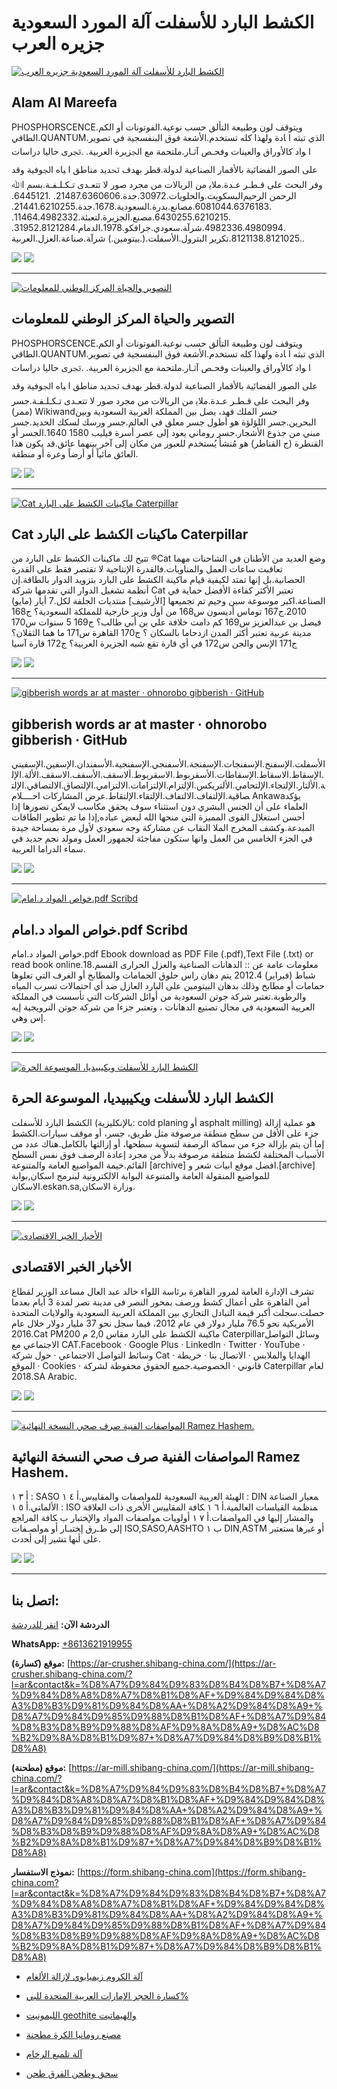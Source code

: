# الكشط البارد للأسفلت آلة المورد السعودية جزيره العرب

<a href="https://swt.shibang-china.com/?l=ar&img&k=%D8%A7%D9%84%D9%83%D8%B4%D8%B7+%D8%A7%D9%84%D8%A8%D8%A7%D8%B1%D8%AF+%D9%84%D9%84%D8%A3%D8%B3%D9%81%D9%84%D8%AA+%D8%A2%D9%84%D8%A9+%D8%A7%D9%84%D9%85%D9%88%D8%B1%D8%AF+%D8%A7%D9%84%D8%B3%D8%B9%D9%88%D8%AF%D9%8A%D8%A9+%D8%AC%D8%B2%D9%8A%D8%B1%D9%87+%D8%A7%D9%84%D8%B9%D8%B1%D8%A8" target="_blank">![الكشط البارد للأسفلت آلة المورد السعودية جزيره العرب](http://static.shibang-china.com/all-800x300/554.jpg)</a>

## Alam Al Mareefa
PHOSPHORSCENCE.وﻳﺘﻮﻗﻒ ﻟﻮن وﻃﺒﻴﻌﺔ اﻟﺘﺄﻟﻖ ﺣﺴﺐ ﻧﻮﻋﻴﺔ.اﻟﻔﻮﺗﻮﻧﺎت أو اﻟﻜﻢ اﻟﻄﺎﻗﻲ.QUANTUM.اﻟﺬي ﺗﺒﺜﻪ ا ﺎدة وﻟﻬﺬا ﻛﻠﻪ ﺗﺴﺘﺨﺪم.اﻷﺷﻌﺔ ﻓﻮق اﻟﺒﻨﻔﺴﺠﻴﺔ ﻓﻲ ﺗﺼﻮﻳﺮ ا ﻮاد ﻛﺎﻷوراق واﻟﻌﻴﻨﺎت وﻓﺤـﺺ آﺛـﺎر.ﻣﻠﺘﺤﻤﺔ ﻣﻊ اﳉﺰﻳﺮة اﻟﻌﺮﺑﻴﺔ. .ﲡﺮى ﺣﺎﻟﻴﺎ دراﺳﺎت ﻋﻠﻰ اﻟﺼﻮر اﻟﻔﻀﺎﺋﻴﺔ ﺑﺎﻷﻗﻤﺎر اﻟﺼﻨﺎﻋﻴﺔ ﻟﺪوﻟﺔ.ﻗﻄﺮ ﺑﻬﺪف ﲢﺪﻳﺪ ﻣﻨﺎﻃﻖ ا ﻴﺎه اﳉﻮﻓﻴﺔ وﻗﺪ وﻓﺮ اﻟﺒﺤﺚ ﻋﻠﻰ ﻗـﻄـﺮ ﻋـﺪة.ﻣﻼﻳ ﻣﻦ اﻟﺮﻳﺎﻻت ﻣﻦ ﻣﺠﺮد ﺻﻮر ﻻ ﺗﺘﻌـﺪى ﺗـﻜـﻠـﻔـﺔ.ﺑﺴﻢ اﷲ اﻟﺮﺣﻤﻦ اﻟﺮﺣﻴﻢاﻟﺒﺴﻜﻮﻳﺖ.واﻟﺤﻠﻮﻳﺎت.30972.ﺟﺪة.21487.6360606. .6445121. .6081044.6376183.ﻣﺼﺎﻧﻊ.ﺑﺪرة.اﻟﺴﻌﻮدﻳﺔ.1678.ﺟﺪة.21441.6210255. .6430255.6210215.ﻣﺼﻨﻊ.اﻟﺠﺰﻳﺮة.ﻟﺘﻌﺒﺌﺔ.11464.4982332. .4982336.4980994.ﺷﺮآﺔ.ﺳﻌﻮدي.ﺟﺮاﻓﻜﻮ.1978.اﻟﺪﻣﺎم.31952.8121284. .8121138.8121025.ﺗﻜﺮﻳﺮ اﻟﺒﺘﺮول.اﻷﺳﻔﻠﺖ.(.ﺑﻴﺘﻮﻣﻴﻦ.) ﺷﺮآﺔ.ﺻﻨﺎﻋﺔ.اﻟﻌﺰل.اﻟﻌﺮﺑﻴﺔ.


<a href="https://whatsapp.shibangsoft.com/WhatsApp.php" target="_blank" title="WhatsApp">![](http://static.shibang-china.com/icon/whatsapp.png)</a> <a href="https://swt.shibang-china.com/?l=ar&icon&k=%D8%A7%D9%84%D9%83%D8%B4%D8%B7+%D8%A7%D9%84%D8%A8%D8%A7%D8%B1%D8%AF+%D9%84%D9%84%D8%A3%D8%B3%D9%81%D9%84%D8%AA+%D8%A2%D9%84%D8%A9+%D8%A7%D9%84%D9%85%D9%88%D8%B1%D8%AF+%D8%A7%D9%84%D8%B3%D8%B9%D9%88%D8%AF%D9%8A%D8%A9+%D8%AC%D8%B2%D9%8A%D8%B1%D9%87+%D8%A7%D9%84%D8%B9%D8%B1%D8%A8" target="_blank">![](http://static.shibang-china.com/icon/chat-ar.png)</a>

---

<a href="https://swt.shibang-china.com/?l=ar&img&k=%D8%A7%D9%84%D9%83%D8%B4%D8%B7+%D8%A7%D9%84%D8%A8%D8%A7%D8%B1%D8%AF+%D9%84%D9%84%D8%A3%D8%B3%D9%81%D9%84%D8%AA+%D8%A2%D9%84%D8%A9+%D8%A7%D9%84%D9%85%D9%88%D8%B1%D8%AF+%D8%A7%D9%84%D8%B3%D8%B9%D9%88%D8%AF%D9%8A%D8%A9+%D8%AC%D8%B2%D9%8A%D8%B1%D9%87+%D8%A7%D9%84%D8%B9%D8%B1%D8%A8" target="_blank">![التصوير والحياة المركز الوطني للمعلومات](http://static.shibang-china.com/all-800x300/1207.jpg)</a>

## التصوير والحياة المركز الوطني للمعلومات
PHOSPHORSCENCE.وﻳﺘﻮﻗﻒ ﻟﻮن وﻃﺒﻴﻌﺔ اﻟﺘﺄﻟﻖ ﺣﺴﺐ ﻧﻮﻋﻴﺔ.اﻟﻔﻮﺗﻮﻧﺎت أو اﻟﻜﻢ اﻟﻄﺎﻗﻲ.QUANTUM.اﻟﺬي ﺗﺒﺜﻪ ا ﺎدة وﻟﻬﺬا ﻛﻠﻪ ﺗﺴﺘﺨﺪم.اﻷﺷﻌﺔ ﻓﻮق اﻟﺒﻨﻔﺴﺠﻴﺔ ﻓﻲ ﺗﺼﻮﻳﺮ ا ﻮاد ﻛﺎﻷوراق واﻟﻌﻴﻨﺎت وﻓﺤـﺺ آﺛـﺎر.ﻣﻠﺘﺤﻤﺔ ﻣﻊ اﳉﺰﻳﺮة اﻟﻌﺮﺑﻴﺔ. .ﲡﺮى ﺣﺎﻟﻴﺎ دراﺳﺎت ﻋﻠﻰ اﻟﺼﻮر اﻟﻔﻀﺎﺋﻴﺔ ﺑﺎﻷﻗﻤﺎر اﻟﺼﻨﺎﻋﻴﺔ ﻟﺪوﻟﺔ.ﻗﻄﺮ ﺑﻬﺪف ﲢﺪﻳﺪ ﻣﻨﺎﻃﻖ ا ﻴﺎه اﳉﻮﻓﻴﺔ وﻗﺪ وﻓﺮ اﻟﺒﺤﺚ ﻋﻠﻰ ﻗـﻄـﺮ ﻋـﺪة.ﻣﻼﻳ ﻣﻦ اﻟﺮﻳﺎﻻت ﻣﻦ ﻣﺠﺮد ﺻﻮر ﻻ ﺗﺘﻌـﺪى ﺗـﻜـﻠـﻔـﺔ.جسر (ممر) Wikiwandجسر الملك فهد، يصل بين المملكة العربية السعودية وبين البحرين.جسر اللؤلؤة هو أطول جسر معلق في العالم.جسر ورسك لسكك الحديد.جسر مبني من جذوع الأشجار.جسر روماني يعود إلى عصر أسرة فيليب 1580 1640.الجسر أو القنطرة (ج القناطر) هو مُنشأ يُستخدم للعبور من مكان إلى آخر بينهما عائق.قد يكون هذا العائق مائياً أو أرضاً وعرة أو منطقة.


<a href="https://whatsapp.shibangsoft.com/WhatsApp.php" target="_blank" title="WhatsApp">![](http://static.shibang-china.com/icon/whatsapp.png)</a> <a href="https://swt.shibang-china.com/?l=ar&icon&k=%D8%A7%D9%84%D9%83%D8%B4%D8%B7+%D8%A7%D9%84%D8%A8%D8%A7%D8%B1%D8%AF+%D9%84%D9%84%D8%A3%D8%B3%D9%81%D9%84%D8%AA+%D8%A2%D9%84%D8%A9+%D8%A7%D9%84%D9%85%D9%88%D8%B1%D8%AF+%D8%A7%D9%84%D8%B3%D8%B9%D9%88%D8%AF%D9%8A%D8%A9+%D8%AC%D8%B2%D9%8A%D8%B1%D9%87+%D8%A7%D9%84%D8%B9%D8%B1%D8%A8" target="_blank">![](http://static.shibang-china.com/icon/chat-ar.png)</a>

---

<a href="https://swt.shibang-china.com/?l=ar&img&k=%D8%A7%D9%84%D9%83%D8%B4%D8%B7+%D8%A7%D9%84%D8%A8%D8%A7%D8%B1%D8%AF+%D9%84%D9%84%D8%A3%D8%B3%D9%81%D9%84%D8%AA+%D8%A2%D9%84%D8%A9+%D8%A7%D9%84%D9%85%D9%88%D8%B1%D8%AF+%D8%A7%D9%84%D8%B3%D8%B9%D9%88%D8%AF%D9%8A%D8%A9+%D8%AC%D8%B2%D9%8A%D8%B1%D9%87+%D8%A7%D9%84%D8%B9%D8%B1%D8%A8" target="_blank">![Cat ماكينات الكشط على البارد Caterpillar](http://static.shibang-china.com/all-800x300/1493.jpg)</a>

## Cat ماكينات الكشط على البارد Caterpillar
تتيح لك ماكينات الكشط على البارد من ®Cat وضع العديد من الأطنان في الشاحنات مهما تعاقبت ساعات العمل والمناوبات.فالقدرة الإنتاجية لا تقتصر فقط على القدرة الحصانية.بل إنها تمتد لكيفية قيام ماكينة الكشط على البارد بتزويد الدوار بالطاقة.إن أنظمة تشغيل الدوار التي تقدمها شركة Cat تعتبر الأكثر كفاءة الأفضل حماية في الصناعة.اكبر موسوعة سين وجيم تم تجميعها [الأرشيف] منتديات الجلفة لكل.7 أيار (مايو) 2010.ج167 توماس أديسون س168 من أول وزير خارجية للمملكة السعودية؟ ج168 فيصل بن عبدالعزيز س169 كم دامت خلافة علي بن أبي طالب؟ ج169 5 سنوات س170 مدينة عربية تعتبر أكثر المدن ازدحاما بالسكان ؟ ج170 القاهرة س171 ما هما الثقلان؟ ج171 الإنس والجن س172 في أي قارة تقع شبه الجزيرة العربية؟ ج172 قارة آسيا


<a href="https://whatsapp.shibangsoft.com/WhatsApp.php" target="_blank" title="WhatsApp">![](http://static.shibang-china.com/icon/whatsapp.png)</a> <a href="https://swt.shibang-china.com/?l=ar&icon&k=%D8%A7%D9%84%D9%83%D8%B4%D8%B7+%D8%A7%D9%84%D8%A8%D8%A7%D8%B1%D8%AF+%D9%84%D9%84%D8%A3%D8%B3%D9%81%D9%84%D8%AA+%D8%A2%D9%84%D8%A9+%D8%A7%D9%84%D9%85%D9%88%D8%B1%D8%AF+%D8%A7%D9%84%D8%B3%D8%B9%D9%88%D8%AF%D9%8A%D8%A9+%D8%AC%D8%B2%D9%8A%D8%B1%D9%87+%D8%A7%D9%84%D8%B9%D8%B1%D8%A8" target="_blank">![](http://static.shibang-china.com/icon/chat-ar.png)</a>

---

<a href="https://swt.shibang-china.com/?l=ar&img&k=%D8%A7%D9%84%D9%83%D8%B4%D8%B7+%D8%A7%D9%84%D8%A8%D8%A7%D8%B1%D8%AF+%D9%84%D9%84%D8%A3%D8%B3%D9%81%D9%84%D8%AA+%D8%A2%D9%84%D8%A9+%D8%A7%D9%84%D9%85%D9%88%D8%B1%D8%AF+%D8%A7%D9%84%D8%B3%D8%B9%D9%88%D8%AF%D9%8A%D8%A9+%D8%AC%D8%B2%D9%8A%D8%B1%D9%87+%D8%A7%D9%84%D8%B9%D8%B1%D8%A8" target="_blank">![gibberish words ar at master · ohnorobo gibberish · GitHub](http://static.shibang-china.com/all-800x300/65.jpg)</a>

## gibberish words ar at master · ohnorobo gibberish · GitHub
الأسفلت.الإسفنج.الإسفنجات.الإسفنجة.الأسفنجي.الإسفنجية.الأسفندان.الإسفين.الإسفيني.الإسقاط.الاسقاط.الإسقاطات.الأسقربوط.الاسقريوط.ألاسقف.الأسقف.الاسقف.الألة.الإلة.الألتار.الإلتجاء.الإلتحامي.الألتريكس.الإلتزام.الإلتزامات.الالتزامي.الإلتصاق.الالتصاقي.الإلتصاقية.الإلتفاف.الالتفاف.الإلتقاء.الإلتقاط.عرض المشاركات احــــلام Ankawaيؤكد العلماء على أن الجنس البشري دون استثناء سوف يحقق مكاسب لايمكن تصورها إذا أحسن استغلال القوى المميزة التي منحها الله لبعض عباده,إذا ما تم تطوير الطاقات المبدعة.وكشف المخرج الملا النقاب عن مشاركة وجه سعودي لأول مرة بمساحة جيدة في الجزء الخامس من العمل وانها ستكون مفاجئة لجمهور العمل ومولد نجم جديد في سماء الدراما العربية.


<a href="https://whatsapp.shibangsoft.com/WhatsApp.php" target="_blank" title="WhatsApp">![](http://static.shibang-china.com/icon/whatsapp.png)</a> <a href="https://swt.shibang-china.com/?l=ar&icon&k=%D8%A7%D9%84%D9%83%D8%B4%D8%B7+%D8%A7%D9%84%D8%A8%D8%A7%D8%B1%D8%AF+%D9%84%D9%84%D8%A3%D8%B3%D9%81%D9%84%D8%AA+%D8%A2%D9%84%D8%A9+%D8%A7%D9%84%D9%85%D9%88%D8%B1%D8%AF+%D8%A7%D9%84%D8%B3%D8%B9%D9%88%D8%AF%D9%8A%D8%A9+%D8%AC%D8%B2%D9%8A%D8%B1%D9%87+%D8%A7%D9%84%D8%B9%D8%B1%D8%A8" target="_blank">![](http://static.shibang-china.com/icon/chat-ar.png)</a>

---

<a href="https://swt.shibang-china.com/?l=ar&img&k=%D8%A7%D9%84%D9%83%D8%B4%D8%B7+%D8%A7%D9%84%D8%A8%D8%A7%D8%B1%D8%AF+%D9%84%D9%84%D8%A3%D8%B3%D9%81%D9%84%D8%AA+%D8%A2%D9%84%D8%A9+%D8%A7%D9%84%D9%85%D9%88%D8%B1%D8%AF+%D8%A7%D9%84%D8%B3%D8%B9%D9%88%D8%AF%D9%8A%D8%A9+%D8%AC%D8%B2%D9%8A%D8%B1%D9%87+%D8%A7%D9%84%D8%B9%D8%B1%D8%A8" target="_blank">![خواص المواد د.امام.pdf Scribd](http://static.shibang-china.com/all-800x300/315.jpg)</a>

## خواص المواد د.امام.pdf Scribd
خواص المواد د.امام.pdf Ebook download as PDF File (.pdf),Text File (.txt) or read book online.معلومات عامة عن :: الدهانات الصناعية والعزل الحرارى القسم.18 شباط (فبراير) 2012.4 يتم دهان راس حلوق الحمامات والمطابخ أو الغرف التي تعلوها حمامات أو مطابخ وذلك بدهان البيتومين على البارد العازل ضد أي احتمالات تسرب المياه والرطوبة.تعتبر شركة جوتن السعودية من أوائل الشركات التي تأسست في المملكة العربية السعودية في مجال تصنيع الدهانات ، وتعتبر جزءا من شركة جوتن النرويجية إيه إس وهي.


<a href="https://whatsapp.shibangsoft.com/WhatsApp.php" target="_blank" title="WhatsApp">![](http://static.shibang-china.com/icon/whatsapp.png)</a> <a href="https://swt.shibang-china.com/?l=ar&icon&k=%D8%A7%D9%84%D9%83%D8%B4%D8%B7+%D8%A7%D9%84%D8%A8%D8%A7%D8%B1%D8%AF+%D9%84%D9%84%D8%A3%D8%B3%D9%81%D9%84%D8%AA+%D8%A2%D9%84%D8%A9+%D8%A7%D9%84%D9%85%D9%88%D8%B1%D8%AF+%D8%A7%D9%84%D8%B3%D8%B9%D9%88%D8%AF%D9%8A%D8%A9+%D8%AC%D8%B2%D9%8A%D8%B1%D9%87+%D8%A7%D9%84%D8%B9%D8%B1%D8%A8" target="_blank">![](http://static.shibang-china.com/icon/chat-ar.png)</a>

---

<a href="https://swt.shibang-china.com/?l=ar&img&k=%D8%A7%D9%84%D9%83%D8%B4%D8%B7+%D8%A7%D9%84%D8%A8%D8%A7%D8%B1%D8%AF+%D9%84%D9%84%D8%A3%D8%B3%D9%81%D9%84%D8%AA+%D8%A2%D9%84%D8%A9+%D8%A7%D9%84%D9%85%D9%88%D8%B1%D8%AF+%D8%A7%D9%84%D8%B3%D8%B9%D9%88%D8%AF%D9%8A%D8%A9+%D8%AC%D8%B2%D9%8A%D8%B1%D9%87+%D8%A7%D9%84%D8%B9%D8%B1%D8%A8" target="_blank">![الكشط البارد للأسفلت ويكيبيديا، الموسوعة الحرة](http://static.shibang-china.com/all-800x300/1173.jpg)</a>

## الكشط البارد للأسفلت ويكيبيديا، الموسوعة الحرة
الكشط البارد للأسفلت (بالإنكليزية: cold planing أو asphalt milling) هو عملية إزالة جزء على الأقل من سطح منطقة مرصوفة مثل طريق، جسر، أو موقف سيارات.الكشط إما أن يتم بإزالة جزء من سماكة الرصفة لتسوية سطحها، أو إزالتها بالكامل.هناك عدد من الأسباب المختلفة لكشط منطقة مرصوفة بدلاً من مجرد إعادة الرصف فوق نفس السطح القائم.خيمة المواضيع العامة والمتنوعة [archive] افضل موقع ابيات شعر و.[archive] للمواضيع المنقولة العامة والمتنوعة البوابة الالكترونية لبنرمج اسكان,بوابة الاسكان.eskan.sa,وزارة الاسكان.


<a href="https://whatsapp.shibangsoft.com/WhatsApp.php" target="_blank" title="WhatsApp">![](http://static.shibang-china.com/icon/whatsapp.png)</a> <a href="https://swt.shibang-china.com/?l=ar&icon&k=%D8%A7%D9%84%D9%83%D8%B4%D8%B7+%D8%A7%D9%84%D8%A8%D8%A7%D8%B1%D8%AF+%D9%84%D9%84%D8%A3%D8%B3%D9%81%D9%84%D8%AA+%D8%A2%D9%84%D8%A9+%D8%A7%D9%84%D9%85%D9%88%D8%B1%D8%AF+%D8%A7%D9%84%D8%B3%D8%B9%D9%88%D8%AF%D9%8A%D8%A9+%D8%AC%D8%B2%D9%8A%D8%B1%D9%87+%D8%A7%D9%84%D8%B9%D8%B1%D8%A8" target="_blank">![](http://static.shibang-china.com/icon/chat-ar.png)</a>

---

<a href="https://swt.shibang-china.com/?l=ar&img&k=%D8%A7%D9%84%D9%83%D8%B4%D8%B7+%D8%A7%D9%84%D8%A8%D8%A7%D8%B1%D8%AF+%D9%84%D9%84%D8%A3%D8%B3%D9%81%D9%84%D8%AA+%D8%A2%D9%84%D8%A9+%D8%A7%D9%84%D9%85%D9%88%D8%B1%D8%AF+%D8%A7%D9%84%D8%B3%D8%B9%D9%88%D8%AF%D9%8A%D8%A9+%D8%AC%D8%B2%D9%8A%D8%B1%D9%87+%D8%A7%D9%84%D8%B9%D8%B1%D8%A8" target="_blank">![الأخبار الخبر الاقتصادى](http://static.shibang-china.com/all-800x300/1174.jpg)</a>

## الأخبار الخبر الاقتصادى
تشرف الإدارة العامة لمرور القاهرة برئاسة اللواء خالد عبد العال مساعد الوزير لقطاع أمن القاهرة على أعمال كشط ورصف بمحور النصر فى مدينة نصر لمدة 3 أيام بعدما حصلت.سجلت أكبر قيمة التبادل التجاري بين المملكة العربية السعودية والولايات المتحدة الأمريكية نحو 76.5 مليار دولار في عام 2012، فيما سجل نحو 37 مليار دولار خلال عام 2016.Cat PM200 ماكينة الكشط على البارد مقاس 2,0 م Caterpillarوسائل التواصل الاجتماعي مع CAT.Facebook &middot; Google Plus &middot; LinkedIn &middot; Twitter &middot; YouTube &middot; وسائط التواصل الاجتماعي &middot; حول شركة Cat &middot; الهدايا والملابس &middot; الاتصال بنا &middot; خريطة الموقع &middot; Cookies &middot; قانوني &middot; الخصوصية.جميع الحقوق محفوظة لشركة Caterpillar لعام 2018.SA Arabic.


<a href="https://whatsapp.shibangsoft.com/WhatsApp.php" target="_blank" title="WhatsApp">![](http://static.shibang-china.com/icon/whatsapp.png)</a> <a href="https://swt.shibang-china.com/?l=ar&icon&k=%D8%A7%D9%84%D9%83%D8%B4%D8%B7+%D8%A7%D9%84%D8%A8%D8%A7%D8%B1%D8%AF+%D9%84%D9%84%D8%A3%D8%B3%D9%81%D9%84%D8%AA+%D8%A2%D9%84%D8%A9+%D8%A7%D9%84%D9%85%D9%88%D8%B1%D8%AF+%D8%A7%D9%84%D8%B3%D8%B9%D9%88%D8%AF%D9%8A%D8%A9+%D8%AC%D8%B2%D9%8A%D8%B1%D9%87+%D8%A7%D9%84%D8%B9%D8%B1%D8%A8" target="_blank">![](http://static.shibang-china.com/icon/chat-ar.png)</a>

---

<a href="https://swt.shibang-china.com/?l=ar&img&k=%D8%A7%D9%84%D9%83%D8%B4%D8%B7+%D8%A7%D9%84%D8%A8%D8%A7%D8%B1%D8%AF+%D9%84%D9%84%D8%A3%D8%B3%D9%81%D9%84%D8%AA+%D8%A2%D9%84%D8%A9+%D8%A7%D9%84%D9%85%D9%88%D8%B1%D8%AF+%D8%A7%D9%84%D8%B3%D8%B9%D9%88%D8%AF%D9%8A%D8%A9+%D8%AC%D8%B2%D9%8A%D8%B1%D9%87+%D8%A7%D9%84%D8%B9%D8%B1%D8%A8" target="_blank">![المواصفات الفنية صرف صحي النسخة النهائية Ramez Hashem.](http://static.shibang-china.com/all-800x300/370.jpg)</a>

## المواصفات الفنية صرف صحي النسخة النهائية Ramez Hashem.
ﺃ ٣ ١ : SASO ﺍﻟﻬﻴﺌﺔ ﺍﻟﻌﺭﺒﻴﺔ ﺍﻟﺴﻌﻭﺩﻴﺔ ﻟﻠﻤﻭﺍﺼﻔﺎﺕ ﻭﺍﻟﻤﻘﺎﻴﻴﺱ.ﺃ ٤ ١ : DIN ﻤﻌﻴﺎﺭ ﺍﻟﺼﻨﺎﻋﺔ ﺍﻷﻟﻤﺎﻨﻲ.ﺃ ٥ ١ : ISO ﻤﻨﻅﻤﺔ ﺍﻟﻘﻴﺎﺴﺎﺕ ﺍﻟﻌﺎﻟﻤﻴﺔ.ﺃ ٦ ١ ﻜﺎﻓﺔ ﺍﻟﻤﻘﺎﻴﻴﺱ ﺍﻷﺨﺭﻯ ﺫﺍﺕ ﺍﻟﻌﻼﻗﺔ ﻭﺍﻟﻤﺸﺎﺭ ﺇﻟﻴﻬﺎ ﻓﻲ ﺍﻟﻤﻭﺍﺼﻔﺎﺕ.ﺃ ٧ ١ ﺃﻭﻟﻭﻴﺎﺕ ﻤﻭﺍﺼﻔﺎﺕ ﺍﻟﻤﻭﺍﺩ ﻭﺍﻹﺨﺘﺒﺎﺭ ﺏ ﻜﺎﻓﺔ ﺍﻟﻤﺭﺍﺠﻊ ﺇﻟﻰ ﻁـﺭﻕ ﺇﺨﺘﺒـﺎﺭ ﺃﻭ ﻤﻭﺍﺼـﻔﺎﺕ ISO,SASO,AASHTO ﺏ ١ DIN,ASTM ﺃﻭ ﻏﻴﺭﻫﺎ ﺴﺘﻌﺘﺒﺭ ﻋﻠﻰ ﺃﻨﻬﺎ ﺘﺸﻴﺭ ﺇﻟﻰ ﺃﺤﺩﺙ.

<a href="https://whatsapp.shibangsoft.com/WhatsApp.php" target="_blank" title="WhatsApp">![](http://static.shibang-china.com/icon/whatsapp.png)</a> <a href="https://swt.shibang-china.com/?l=ar&icon&k=%D8%A7%D9%84%D9%83%D8%B4%D8%B7+%D8%A7%D9%84%D8%A8%D8%A7%D8%B1%D8%AF+%D9%84%D9%84%D8%A3%D8%B3%D9%81%D9%84%D8%AA+%D8%A2%D9%84%D8%A9+%D8%A7%D9%84%D9%85%D9%88%D8%B1%D8%AF+%D8%A7%D9%84%D8%B3%D8%B9%D9%88%D8%AF%D9%8A%D8%A9+%D8%AC%D8%B2%D9%8A%D8%B1%D9%87+%D8%A7%D9%84%D8%B9%D8%B1%D8%A8" target="_blank">![](http://static.shibang-china.com/icon/chat-ar.png)</a>

---
## اتصل بنا:

**الدردشة الآن:** [انقر للدردشة](https://swt.shibang-china.com?l=ar&contact&k=%D8%A7%D9%84%D9%83%D8%B4%D8%B7+%D8%A7%D9%84%D8%A8%D8%A7%D8%B1%D8%AF+%D9%84%D9%84%D8%A3%D8%B3%D9%81%D9%84%D8%AA+%D8%A2%D9%84%D8%A9+%D8%A7%D9%84%D9%85%D9%88%D8%B1%D8%AF+%D8%A7%D9%84%D8%B3%D8%B9%D9%88%D8%AF%D9%8A%D8%A9+%D8%AC%D8%B2%D9%8A%D8%B1%D9%87+%D8%A7%D9%84%D8%B9%D8%B1%D8%A8)

**WhatsApp:**  [+8613621919955](https://whatsapp.shibangsoft.com/WhatsApp.php)

**موقع (كسارة):** [https://ar-crusher.shibang-china.com/](https://ar-crusher.shibang-china.com/?l=ar&contact&k=%D8%A7%D9%84%D9%83%D8%B4%D8%B7+%D8%A7%D9%84%D8%A8%D8%A7%D8%B1%D8%AF+%D9%84%D9%84%D8%A3%D8%B3%D9%81%D9%84%D8%AA+%D8%A2%D9%84%D8%A9+%D8%A7%D9%84%D9%85%D9%88%D8%B1%D8%AF+%D8%A7%D9%84%D8%B3%D8%B9%D9%88%D8%AF%D9%8A%D8%A9+%D8%AC%D8%B2%D9%8A%D8%B1%D9%87+%D8%A7%D9%84%D8%B9%D8%B1%D8%A8)

**موقع (مطحنة):** [https://ar-mill.shibang-china.com/](https://ar-mill.shibang-china.com/?l=ar&contact&k=%D8%A7%D9%84%D9%83%D8%B4%D8%B7+%D8%A7%D9%84%D8%A8%D8%A7%D8%B1%D8%AF+%D9%84%D9%84%D8%A3%D8%B3%D9%81%D9%84%D8%AA+%D8%A2%D9%84%D8%A9+%D8%A7%D9%84%D9%85%D9%88%D8%B1%D8%AF+%D8%A7%D9%84%D8%B3%D8%B9%D9%88%D8%AF%D9%8A%D8%A9+%D8%AC%D8%B2%D9%8A%D8%B1%D9%87+%D8%A7%D9%84%D8%B9%D8%B1%D8%A8)

**نموذج الاستفسار:** [https://form.shibang-china.com](https://form.shibang-china.com?l=ar&contact&k=%D8%A7%D9%84%D9%83%D8%B4%D8%B7+%D8%A7%D9%84%D8%A8%D8%A7%D8%B1%D8%AF+%D9%84%D9%84%D8%A3%D8%B3%D9%81%D9%84%D8%AA+%D8%A2%D9%84%D8%A9+%D8%A7%D9%84%D9%85%D9%88%D8%B1%D8%AF+%D8%A7%D9%84%D8%B3%D8%B9%D9%88%D8%AF%D9%8A%D8%A9+%D8%AC%D8%B2%D9%8A%D8%B1%D9%87+%D8%A7%D9%84%D8%B9%D8%B1%D8%A8)

* [آلة الكروم زيمبابوي لإزالة الألغام](../29/%D8%A2%D9%84%D8%A9%20%D8%A7%D9%84%D9%83%D8%B1%D9%88%D9%85%20%D8%B2%D9%8A%D9%85%D8%A8%D8%A7%D8%A8%D9%88%D9%8A%20%D9%84%D8%A5%D8%B2%D8%A7%D9%84%D8%A9%20%D8%A7%D9%84%D8%A3%D9%84%D8%BA%D8%A7%D9%85.md)

* [كسارة الحجر الإمارات العربية المتحدة للبي%](../26/%D9%83%D8%B3%D8%A7%D8%B1%D8%A9%20%D8%A7%D9%84%D8%AD%D8%AC%D8%B1%20%D8%A7%D9%84%D8%A5%D9%85%D8%A7%D8%B1%D8%A7%D8%AA%20%D8%A7%D9%84%D8%B9%D8%B1%D8%A8%D9%8A%D8%A9%20%D8%A7%D9%84%D9%85%D8%AA%D8%AD%D8%AF%D8%A9%20%D9%84%D9%84%D8%A8%D9%8A%25.md)

* [الليمونيت geothite والهيماتيت](../30/%D8%A7%D9%84%D9%84%D9%8A%D9%85%D9%88%D9%86%D9%8A%D8%AA%20geothite%20%D9%88%D8%A7%D9%84%D9%87%D9%8A%D9%85%D8%A7%D8%AA%D9%8A%D8%AA.md)

* [مصنع رومانيا الكرة مطحنة](../29/%D9%85%D8%B5%D9%86%D8%B9%20%D8%B1%D9%88%D9%85%D8%A7%D9%86%D9%8A%D8%A7%20%D8%A7%D9%84%D9%83%D8%B1%D8%A9%20%D9%85%D8%B7%D8%AD%D9%86%D8%A9.md)

* [آلة تلميع الرخام](../26/%D8%A2%D9%84%D8%A9%20%D8%AA%D9%84%D9%85%D9%8A%D8%B9%20%D8%A7%D9%84%D8%B1%D8%AE%D8%A7%D9%85.md)

* [سحق وطحن الفرق طحن](../30/%D8%B3%D8%AD%D9%82%20%D9%88%D8%B7%D8%AD%D9%86%20%D8%A7%D9%84%D9%81%D8%B1%D9%82%20%D8%B7%D8%AD%D9%86.md)